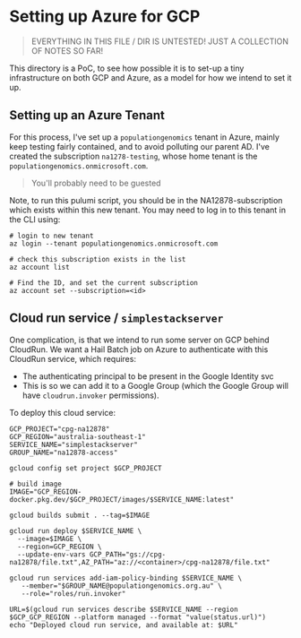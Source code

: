 # Setting up Azure for GCP

> EVERYTHING IN THIS FILE / DIR IS UNTESTED! JUST A COLLECTION OF NOTES SO FAR!

This directory is a PoC, to see how possible it is to set-up a tiny
infrastructure on both GCP and Azure, as a model for how we intend to
set it up.

## Setting up an Azure Tenant

For this process, I've set up a `populationgenomics` tenant in Azure,
mainly keep testing fairly contained, and to avoid polluting our parent AD.
I've created the subscription `na1278-testing`, whose home tenant is the
`populationgenomics.onmicrosoft.com`.

> You'll probably need to be guested 

Note, to run this pulumi script, you should be in the NA12878-subscription which 
exists within this new tenant. You may need to log in to this tenant in the CLI using:

```shell
# login to new tenant
az login --tenant populationgenomics.onmicrosoft.com

# check this subscription exists in the list
az account list

# Find the ID, and set the current subscription
az account set --subscription=<id>
```

## Cloud run service / `simplestackserver`

One complication, is that we intend to run some server on GCP behind CloudRun.
We want a Hail Batch job on Azure to authenticate with this CloudRun service,
which requires:

- The authenticating principal to be present in the Google Identity svc
- This is so we can add it to a Google Group (which the Google Group will have
   `cloudrun.invoker` permissions).

To deploy this cloud service:

```shell
GCP_PROJECT="cpg-na12878"
GCP_REGION="australia-southeast-1"
SERVICE_NAME="simplestackserver"
GROUP_NAME="na12878-access"

gcloud config set project $GCP_PROJECT

# build image
IMAGE="GCP_REGION-docker.pkg.dev/$GCP_PROJECT/images/$SERVICE_NAME:latest"

gcloud builds submit . --tag=$IMAGE

gcloud run deploy $SERVICE_NAME \
  --image=$IMAGE \
  --region=GCP_REGION \
  --update-env-vars GCP_PATH="gs://cpg-na12878/file.txt",AZ_PATH="az://<container>/cpg-na12878/file.txt"

gcloud run services add-iam-policy-binding $SERVICE_NAME \
   --member="$GROUP_NAME@populationgenomics.org.au" \
   --role="roles/run.invoker"
   
URL=$(gcloud run services describe $SERVICE_NAME --region $GCP_GCP_REGION --platform managed --format "value(status.url)")
echo "Deployed cloud run service, and available at: $URL"
```
